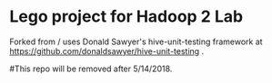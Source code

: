 # Lego project for Hadoop 2 Lab

Forked from / uses Donald Sawyer's hive-unit-testing framework at https://github.com/donaldsawyer/hive-unit-testing .

#This repo will be removed after 5/14/2018.